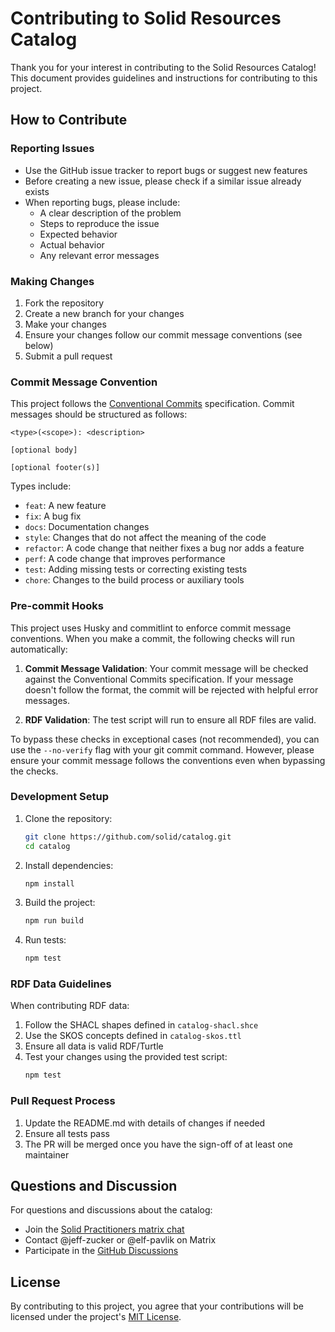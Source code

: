 # Contributing to Solid Resources Catalog

Thank you for your interest in contributing to the Solid Resources Catalog! This document provides guidelines and instructions for contributing to this project.

## How to Contribute

### Reporting Issues

- Use the GitHub issue tracker to report bugs or suggest new features
- Before creating a new issue, please check if a similar issue already exists
- When reporting bugs, please include:
  - A clear description of the problem
  - Steps to reproduce the issue
  - Expected behavior
  - Actual behavior
  - Any relevant error messages

### Making Changes

1. Fork the repository
2. Create a new branch for your changes
3. Make your changes
4. Ensure your changes follow our commit message conventions (see below)
5. Submit a pull request

### Commit Message Convention

This project follows the [Conventional Commits](https://www.conventionalcommits.org/) specification. Commit messages should be structured as follows:

```
<type>(<scope>): <description>

[optional body]

[optional footer(s)]
```

Types include:

- `feat`: A new feature
- `fix`: A bug fix
- `docs`: Documentation changes
- `style`: Changes that do not affect the meaning of the code
- `refactor`: A code change that neither fixes a bug nor adds a feature
- `perf`: A code change that improves performance
- `test`: Adding missing tests or correcting existing tests
- `chore`: Changes to the build process or auxiliary tools

### Pre-commit Hooks

This project uses Husky and commitlint to enforce commit message conventions. When you make a commit, the following checks will run automatically:

1. **Commit Message Validation**: Your commit message will be checked against the Conventional Commits specification. If your message doesn't follow the format, the commit will be rejected with helpful error messages.

2. **RDF Validation**: The test script will run to ensure all RDF files are valid.

To bypass these checks in exceptional cases (not recommended), you can use the `--no-verify` flag with your git commit command. However, please ensure your commit message follows the conventions even when bypassing the checks.

### Development Setup

1. Clone the repository:
   ```bash
   git clone https://github.com/solid/catalog.git
   cd catalog
   ```

2. Install dependencies:
   ```bash
   npm install
   ```

3. Build the project:
   ```bash
   npm run build
   ```

4. Run tests:
   ```bash
   npm test
   ```

### RDF Data Guidelines

When contributing RDF data:

1. Follow the SHACL shapes defined in `catalog-shacl.shce`
2. Use the SKOS concepts defined in `catalog-skos.ttl`
3. Ensure all data is valid RDF/Turtle
4. Test your changes using the provided test script:
   ```bash
   npm test
   ```

### Pull Request Process

1. Update the README.md with details of changes if needed
2. Ensure all tests pass
3. The PR will be merged once you have the sign-off of at least one maintainer

## Questions and Discussion

For questions and discussions about the catalog:

- Join the [Solid Practitioners matrix chat](https://matrix.to/#/#solid-practitioners:matrix.org)
- Contact @jeff-zucker or @elf-pavlik on Matrix
- Participate in the [GitHub Discussions](https://github.com/solid/catalog/discussions)

## License

By contributing to this project, you agree that your contributions will be licensed under the project's [MIT License](LICENSE).
